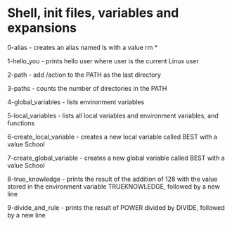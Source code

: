 # Shell, init files, variables and expansions

0-alias - creates an alias named ls with a value rm *

1-hello_you - prints hello user where user is the current Linux user

2-path - add /action to the PATH as the last directory

3-paths - counts the number of directories in the PATH

4-global_variables - lists environment variables

5-local_variables - lists all local variables and environment variables, and functions

6-create_local_variable - creates a new local variable called BEST with a value School

7-create_global_variable - creates a new global variable called BEST with a value School

8-true_knowledge - prints the result of the addition of 128 with the value stored in the environment variable TRUEKNOWLEDGE, followed by a new line

9-divide_and_rule - prints the result of POWER divided by DIVIDE, followed by a new line


